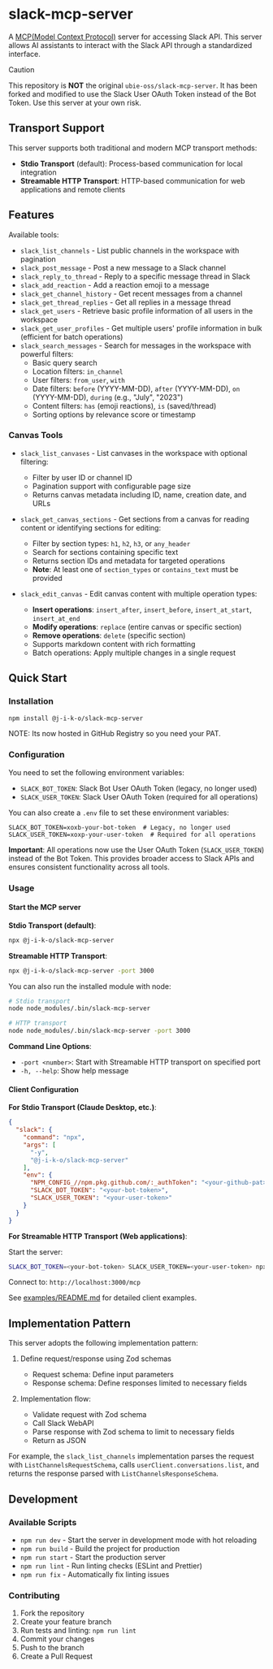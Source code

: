 # slack-mcp-server

A [MCP(Model Context Protocol)](https://www.anthropic.com/news/model-context-protocol) server for accessing Slack API. This server allows AI assistants to interact with the Slack API through a standardized interface.

> [!CAUTION]
> This repository is **NOT** the original `ubie-oss/slack-mcp-server`. It has been forked and modified to use the Slack User OAuth Token instead of the Bot Token. Use this server at your own risk.

## Transport Support

This server supports both traditional and modern MCP transport methods:

- **Stdio Transport** (default): Process-based communication for local integration
- **Streamable HTTP Transport**: HTTP-based communication for web applications and remote clients

## Features

Available tools:

- `slack_list_channels` - List public channels in the workspace with pagination
- `slack_post_message` - Post a new message to a Slack channel
- `slack_reply_to_thread` - Reply to a specific message thread in Slack
- `slack_add_reaction` - Add a reaction emoji to a message
- `slack_get_channel_history` - Get recent messages from a channel
- `slack_get_thread_replies` - Get all replies in a message thread
- `slack_get_users` - Retrieve basic profile information of all users in the workspace
- `slack_get_user_profiles` - Get multiple users' profile information in bulk (efficient for batch operations)
- `slack_search_messages` - Search for messages in the workspace with powerful filters:
  - Basic query search
  - Location filters: `in_channel`
  - User filters: `from_user`, `with`
  - Date filters: `before` (YYYY-MM-DD), `after` (YYYY-MM-DD), `on` (YYYY-MM-DD), `during` (e.g., "July", "2023")
  - Content filters: `has` (emoji reactions), `is` (saved/thread)
  - Sorting options by relevance score or timestamp

### Canvas Tools

- `slack_list_canvases` - List canvases in the workspace with optional filtering:
  - Filter by user ID or channel ID
  - Pagination support with configurable page size
  - Returns canvas metadata including ID, name, creation date, and URLs

- `slack_get_canvas_sections` - Get sections from a canvas for reading content or identifying sections for editing:
  - Filter by section types: `h1`, `h2`, `h3`, or `any_header`
  - Search for sections containing specific text
  - Returns section IDs and metadata for targeted operations
  - **Note**: At least one of `section_types` or `contains_text` must be provided

- `slack_edit_canvas` - Edit canvas content with multiple operation types:
  - **Insert operations**: `insert_after`, `insert_before`, `insert_at_start`, `insert_at_end`
  - **Modify operations**: `replace` (entire canvas or specific section)
  - **Remove operations**: `delete` (specific section)
  - Supports markdown content with rich formatting
  - Batch operations: Apply multiple changes in a single request

## Quick Start

### Installation

```bash
npm install @j-i-k-o/slack-mcp-server
```

NOTE: Its now hosted in GitHub Registry so you need your PAT.

### Configuration

You need to set the following environment variables:

- `SLACK_BOT_TOKEN`: Slack Bot User OAuth Token (legacy, no longer used)
- `SLACK_USER_TOKEN`: Slack User OAuth Token (required for all operations)

You can also create a `.env` file to set these environment variables:

```
SLACK_BOT_TOKEN=xoxb-your-bot-token  # Legacy, no longer used
SLACK_USER_TOKEN=xoxp-your-user-token  # Required for all operations
```

**Important**: All operations now use the User OAuth Token (`SLACK_USER_TOKEN`) instead of the Bot Token. This provides broader access to Slack APIs and ensures consistent functionality across all tools.

### Usage

#### Start the MCP server

**Stdio Transport (default)**:
```bash
npx @j-i-k-o/slack-mcp-server
```

**Streamable HTTP Transport**:
```bash
npx @j-i-k-o/slack-mcp-server -port 3000
```

You can also run the installed module with node:
```bash
# Stdio transport
node node_modules/.bin/slack-mcp-server

# HTTP transport  
node node_modules/.bin/slack-mcp-server -port 3000
```

**Command Line Options**:
- `-port <number>`: Start with Streamable HTTP transport on specified port
- `-h, --help`: Show help message

#### Client Configuration

**For Stdio Transport (Claude Desktop, etc.)**:

```json
{
  "slack": {
    "command": "npx",
    "args": [
      "-y",
      "@j-i-k-o/slack-mcp-server"
    ],
    "env": {
      "NPM_CONFIG_//npm.pkg.github.com/:_authToken": "<your-github-pat>",
      "SLACK_BOT_TOKEN": "<your-bot-token>",
      "SLACK_USER_TOKEN": "<your-user-token>"
    }
  }
}
```

**For Streamable HTTP Transport (Web applications)**:

Start the server:
```bash
SLACK_BOT_TOKEN=<your-bot-token> SLACK_USER_TOKEN=<your-user-token> npx @j-i-k-o/slack-mcp-server -port 3000
```

Connect to: `http://localhost:3000/mcp`

See [examples/README.md](examples/README.md) for detailed client examples.

## Implementation Pattern

This server adopts the following implementation pattern:

1. Define request/response using Zod schemas
   - Request schema: Define input parameters
   - Response schema: Define responses limited to necessary fields

2. Implementation flow:
   - Validate request with Zod schema
   - Call Slack WebAPI
   - Parse response with Zod schema to limit to necessary fields
   - Return as JSON

For example, the `slack_list_channels` implementation parses the request with `ListChannelsRequestSchema`, calls `userClient.conversations.list`, and returns the response parsed with `ListChannelsResponseSchema`.

## Development

### Available Scripts

- `npm run dev` - Start the server in development mode with hot reloading
- `npm run build` - Build the project for production
- `npm run start` - Start the production server
- `npm run lint` - Run linting checks (ESLint and Prettier)
- `npm run fix` - Automatically fix linting issues

### Contributing

1. Fork the repository
2. Create your feature branch
3. Run tests and linting: `npm run lint`
4. Commit your changes
5. Push to the branch
6. Create a Pull Request
